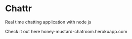 # Chattr
Real time chatting application with node js

Check it out here
honey-mustard-chatroom.herokuapp.com
